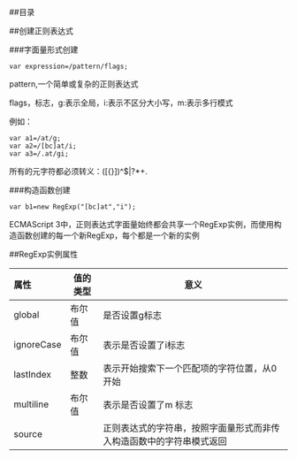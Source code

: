 ##目录

##创建正则表达式

###字面量形式创建

	var expression=/pattern/flags;

pattern,一个简单或复杂的正则表达式

flags，标志，g:表示全局，i:表示不区分大小写，m:表示多行模式

例如：

	var a1=/at/g;
	var a2=/[bc]at/i;
	var a3=/.at/gi;

所有的元字符都必须转义：([{}])\^$|?*+.

###构造函数创建

	var b1=new RegExp("[bc]at","i");

ECMAScript 3中，正则表达式字面量始终都会共享一个RegExp实例，而使用构造函数创建的每一个新RegExp，每个都是一个新的实例

##RegExp实例属性

|属性|值的类型|意义|
|:--|---|---|
|global|布尔值|是否设置g标志|
|ignoreCase|布尔值|表示是否设置了i标志|
|lastIndex|整数|表示开始搜索下一个匹配项的字符位置，从0开始|
|multiline|布尔值|表示是否设置了m 标志|
|source||正则表达式的字符串，按照字面量形式而非传入构造函数中的字符串模式返回|